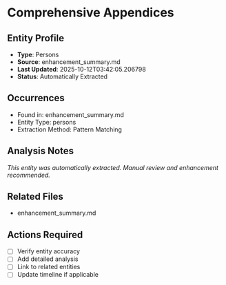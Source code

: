 # Comprehensive Appendices

## Entity Profile
- **Type**: Persons
- **Source**: enhancement_summary.md
- **Last Updated**: 2025-10-12T03:42:05.206798
- **Status**: Automatically Extracted

## Occurrences
- Found in: enhancement_summary.md
- Entity Type: persons
- Extraction Method: Pattern Matching

## Analysis Notes
*This entity was automatically extracted. Manual review and enhancement recommended.*

## Related Files
- enhancement_summary.md

## Actions Required
- [ ] Verify entity accuracy
- [ ] Add detailed analysis
- [ ] Link to related entities
- [ ] Update timeline if applicable
